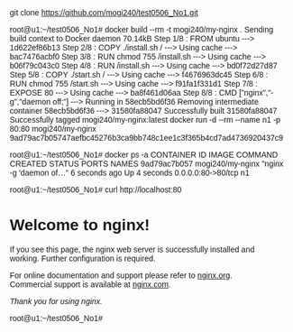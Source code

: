 
<title>#git 복사</title>

git clone https://github.com/mogi240/test0506_No1.git

<title>#docker 빌드</title>
root@u1:~/test0506_No1# docker build --rm -t mogi240/my-nginx .
Sending build context to Docker daemon  70.14kB
Step 1/8 : FROM ubuntu
 ---> 1d622ef86b13
Step 2/8 : COPY ./install.sh /
 ---> Using cache
 ---> bac7476acbf0
Step 3/8 : RUN chmod 755 /install.sh
 ---> Using cache
 ---> b06f79c043c0
Step 4/8 : RUN /install.sh
 ---> Using cache
 ---> bd0f72d27d87
Step 5/8 : COPY ./start.sh /
 ---> Using cache
 ---> f4676963dc45
Step 6/8 : RUN chmod 755 /start.sh
 ---> Using cache
 ---> f91fa1f331d1
Step 7/8 : EXPOSE 80
 ---> Using cache
 ---> ba8f461d06aa
Step 8/8 : CMD ["nginx","-g","daemon off;"]
 ---> Running in 58ecb5bd6f36
Removing intermediate container 58ecb5bd6f36
 ---> 31580fa88047
Successfully built 31580fa88047
Successfully tagged mogi240/my-nginx:latest



<title>#docker run</title>
docker run -d --rm --name n1 -p 80:80 mogi240/my-nginx
9ad79ac7b05747aefbc45276b3ca9bb748c1ee1c3f365b4cd7ad4736920437c9

>>>>>>>>>>>>>>>>>>>>>>>>>>>>>>>>>>>>>>>
root@u1:~/test0506_No1# docker ps -a
CONTAINER ID        IMAGE               COMMAND                  CREATED             STATUS              PORTS                NAMES
9ad79ac7b057        mogi240/my-nginx    "nginx -g 'daemon of…"   6 seconds ago       Up 4 seconds        0.0.0.0:80->80/tcp   n1



<title>#docker 웹페이지 접속</title>
root@u1:~/test0506_No1# curl http://localhost:80
<!DOCTYPE html>
<html>
<head>
<title>Welcome to nginx!</title>
<style>
    body {
        width: 35em;
        margin: 0 auto;
        font-family: Tahoma, Verdana, Arial, sans-serif;
    }
</style>
</head>
<body>
<h1>Welcome to nginx!</h1>
<p>If you see this page, the nginx web server is successfully installed and
working. Further configuration is required.</p>

<p>For online documentation and support please refer to
<a href="http://nginx.org/">nginx.org</a>.<br/>
Commercial support is available at
<a href="http://nginx.com/">nginx.com</a>.</p>

<p><em>Thank you for using nginx.</em></p>
</body>
</html>
root@u1:~/test0506_No1# 



